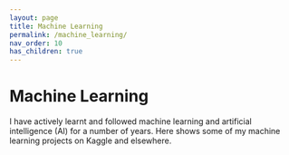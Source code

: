 ```yaml
---
layout: page
title: Machine Learning
permalink: /machine_learning/
nav_order: 10
has_children: true
---
```


# Machine Learning

I have actively learnt and followed machine learning and artificial intelligence (AI) for a number of years. Here shows some of my machine learning projects on Kaggle and elsewhere.